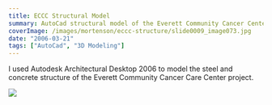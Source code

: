 ```yaml
---
title: ECCC Structural Model
summary: AutoCad structural model of the Everett Community Cancer Center project
coverImage: /images/mortenson/eccc-structure/slide0009_image073.jpg
date: "2006-03-21"
tags: ["AutoCad", "3D Modeling"]
---
```


I used Autodesk Architectural Desktop 2006 to model the steel and concrete structure of the Everett Community Cancer Care Center project.

![](/images/mortenson/eccc-structure/slide0009_image075.jpg)
